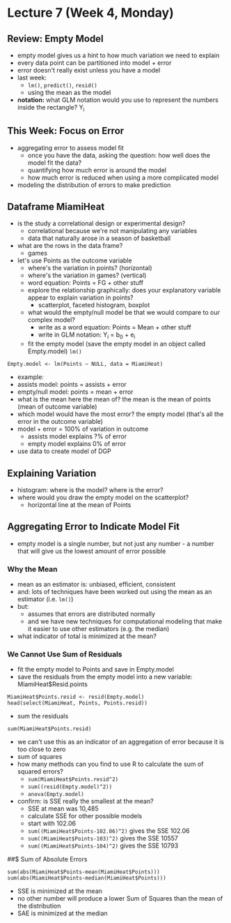 # Lecture 7 (Week 4, Monday)

## Review: Empty Model
* empty model gives us a hint to how much variation we need to explain
* every data point can be partitioned into model + error
* error doesn't really exist unless you have a model
* last week: 
  * `lm()`, `predict()`, `resid()`
  * using the mean as the model
* **notation:** what GLM notation would you use to represent the numbers inside the rectangle? Y<sub>i</sub>

## This Week: Focus on Error
* aggregating error to assess model fit
  * once you have the data, asking the question: how well does the model fit the data?
  * quantifying how much error is around the model
  * how much error is reduced when using a more complicated model
* modeling the distribution of errors to make prediction

## Dataframe MiamiHeat
* is the study a correlational design or experimental design?
  * correlational because we're not manipulating any variables
  * data that naturally arose in a season of basketball
* what are the rows in the data frame?
  * games
* let's use Points as the outcome variable
  * where's the variation in points? (horizontal)
  * where's the variation in games? (vertical)
  * word equation: Points = FG + other stuff
  * explore the relationship graphically: does your explanatory variable appear to explain variation in points?
    * scatterplot, faceted histogram, boxplot
  * what would the empty/null model be that we would compare to our complex model?
    * write as a word equation: Points = Mean + other stuff
    * write in GLM notation: Y<sub>i</sub> = b<sub>0</sub> + e<sub>i</sub>
  * fit the empty model (save the empty model in an object called Empty.model) `lm()`
 ````
 Empty.model <- lm(Points ~ NULL, data = MiamiHeat)
 ````
 * example: 
  * assists model: points = assists + error
  * empty/null model: points = mean + error
  * what is the mean here the mean of? the mean is the mean of points (mean of outcome variable)
  * which model would have the most error? the empty model (that's all the error in the outcome variable)
  * model + error = 100% of variation in outcome
    * assists model explains ?% of error
    * empty model explains 0% of error
  * use data to create model of DGP

## Explaining Variation
* histogram: where is the model? where is the error?
* where would you draw the empty model on the scatterplot?
  * horizontal line at the mean of Points

## Aggregating Error to Indicate Model Fit
* empty model is a single number, but not just any number - a number that will give us the lowest amount of error possible

### Why the Mean
* mean as an estimator is: unbiased, efficient, consistent
* and: lots of techniques have been worked out using the mean as an estimator (i.e. `lm()`)
* but:
  * assumes that errors are distributed normally
  * and we have new techniques for computational modeling that make it easier to use other estimators (e.g. the median)
* what indicator of total is minimized at the mean?

### We Cannot Use Sum of Residuals
* fit the empty model to Points and save in Empty.model
* save the residuals from the empty model into a new variable: MiamiHeat$Resid.points
````
MiamiHeat$Points.resid <- resid(Empty.model)
head(select(MiamiHeat, Points, Points.resid))
````
* sum the residuals
````
sum(MiamiHeat$Points.resid)
````
  * we can't use this as an indicator of an aggregation of error because it is too close to zero
* sum of squares
* how many methods can you find to use R to calculate the sum of squared errors?
  * `sum(MiamiHeat$Points.resid^2)`
  * `sum((resid(Empty.model)^2))`
  * `anova(Empty.model)`
* confirm: is SSE really the smallest at the mean?
  * SSE at mean was 10,485
  * calculate SSE for other possible models
  * start with 102.06
  * `sum((MiamiHeat$Points-102.06)^2)` gives the SSE 102.06
  * `sum((MiamiHeat$Points-103)^2)` gives the SSE 10557
  * `sum((MiamiHeat$Points-104)^2)` gives the SSE 10793

##$ Sum of Absolute Errors
````
sum(abs(MiamiHeat$Points-mean(MiamiHeat$Points)))
sum(abs(MiamiHeat$Points-median(MiamiHeat$Points)))
````
* SSE is minimized at the mean
* no other number will produce a lower Sum of Squares than the mean of the distribution
* SAE is minimized at the median
